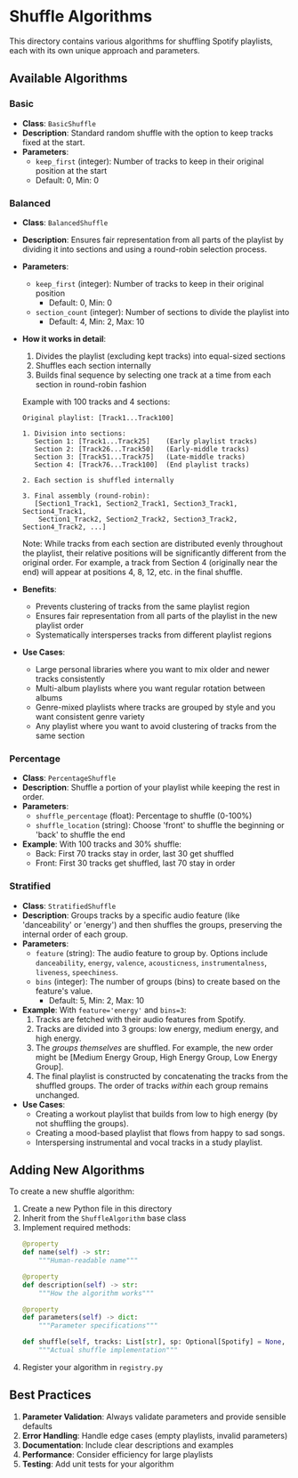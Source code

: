 # Shuffle Algorithms

This directory contains various algorithms for shuffling Spotify playlists, each with its own unique approach and parameters.

## Available Algorithms

### Basic
- **Class**: `BasicShuffle`
- **Description**: Standard random shuffle with the option to keep tracks fixed at the start.
- **Parameters**:
  - `keep_first` (integer): Number of tracks to keep in their original position at the start
  - Default: 0, Min: 0


### Balanced
- **Class**: `BalancedShuffle`
- **Description**: Ensures fair representation from all parts of the playlist by dividing it into sections and using a round-robin selection process.
- **Parameters**:
  - `keep_first` (integer): Number of tracks to keep in their original position
    - Default: 0, Min: 0
  - `section_count` (integer): Number of sections to divide the playlist into
    - Default: 4, Min: 2, Max: 10

- **How it works in detail**:
  1. Divides the playlist (excluding kept tracks) into equal-sized sections
  2. Shuffles each section internally
  3. Builds final sequence by selecting one track at a time from each section in round-robin fashion

  Example with 100 tracks and 4 sections:
  ```
  Original playlist: [Track1...Track100]
  
  1. Division into sections:
     Section 1: [Track1...Track25]    (Early playlist tracks)
     Section 2: [Track26...Track50]   (Early-middle tracks)
     Section 3: [Track51...Track75]   (Late-middle tracks)
     Section 4: [Track76...Track100]  (End playlist tracks)
  
  2. Each section is shuffled internally
  
  3. Final assembly (round-robin):
     [Section1_Track1, Section2_Track1, Section3_Track1, Section4_Track1,
      Section1_Track2, Section2_Track2, Section3_Track2, Section4_Track2, ...]
  ```

  Note: While tracks from each section are distributed evenly throughout the playlist, their relative positions will be significantly different from the original order. For example, a track from Section 4 (originally near the end) will appear at positions 4, 8, 12, etc. in the final shuffle.

- **Benefits**:
  - Prevents clustering of tracks from the same playlist region
  - Ensures fair representation from all parts of the playlist in the new playlist order
  - Systematically intersperses tracks from different playlist regions

- **Use Cases**:
  - Large personal libraries where you want to mix older and newer tracks consistently
  - Multi-album playlists where you want regular rotation between albums
  - Genre-mixed playlists where tracks are grouped by style and you want consistent genre variety
  - Any playlist where you want to avoid clustering of tracks from the same section

### Percentage
- **Class**: `PercentageShuffle`
- **Description**: Shuffle a portion of your playlist while keeping the rest in order.
- **Parameters**:
  - `shuffle_percentage` (float): Percentage to shuffle (0-100%)
  - `shuffle_location` (string): Choose 'front' to shuffle the beginning or 'back' to shuffle the end
- **Example**:
  With 100 tracks and 30% shuffle:
  - Back: First 70 tracks stay in order, last 30 get shuffled
  - Front: First 30 tracks get shuffled, last 70 stay in order

### Stratified
- **Class**: `StratifiedShuffle`
- **Description**: Groups tracks by a specific audio feature (like 'danceability' or 'energy') and then shuffles the groups, preserving the internal order of each group.
- **Parameters**:
  - `feature` (string): The audio feature to group by. Options include `danceability`, `energy`, `valence`, `acousticness`, `instrumentalness`, `liveness`, `speechiness`.
  - `bins` (integer): The number of groups (bins) to create based on the feature's value.
    - Default: 5, Min: 2, Max: 10
- **Example**:
  With `feature='energy'` and `bins=3`:
  1. Tracks are fetched with their audio features from Spotify.
  2. Tracks are divided into 3 groups: low energy, medium energy, and high energy.
  3. The *groups themselves* are shuffled. For example, the new order might be [Medium Energy Group, High Energy Group, Low Energy Group].
  4. The final playlist is constructed by concatenating the tracks from the shuffled groups. The order of tracks *within* each group remains unchanged.
- **Use Cases**:
  - Creating a workout playlist that builds from low to high energy (by not shuffling the groups).
  - Creating a mood-based playlist that flows from happy to sad songs.
  - Interspersing instrumental and vocal tracks in a study playlist.


## Adding New Algorithms

To create a new shuffle algorithm:

1. Create a new Python file in this directory
2. Inherit from the `ShuffleAlgorithm` base class
3. Implement required methods:
   ```python
   @property
   def name(self) -> str:
       """Human-readable name"""
   
   @property
   def description(self) -> str:
       """How the algorithm works"""
   
   @property
   def parameters(self) -> dict:
       """Parameter specifications"""
   
   def shuffle(self, tracks: List[str], sp: Optional[Spotify] = None, **kwargs) -> List[str]:
       """Actual shuffle implementation"""
   ```
4. Register your algorithm in `registry.py`

## Best Practices

1. **Parameter Validation**: Always validate parameters and provide sensible defaults
2. **Error Handling**: Handle edge cases (empty playlists, invalid parameters)
3. **Documentation**: Include clear descriptions and examples
4. **Performance**: Consider efficiency for large playlists
5. **Testing**: Add unit tests for your algorithm 